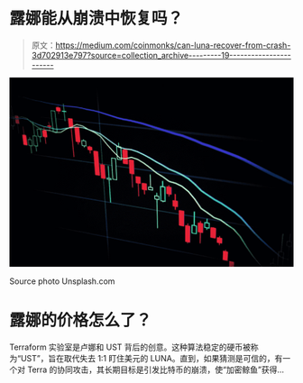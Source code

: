# 露娜能从崩溃中恢复吗？

> 原文：<https://medium.com/coinmonks/can-luna-recover-from-crash-3d702913e797?source=collection_archive---------19----------------------->

![](img/0f56b0b87fa3495a6e645c90894c8e9b.png)

Source photo Unsplash.com

# 露娜的价格怎么了？

Terraform 实验室是卢娜和 UST 背后的创意。这种算法稳定的硬币被称为“UST”，旨在取代失去 1:1 盯住美元的 LUNA。直到，如果猜测是可信的，有一个对 Terra 的协同攻击，其长期目标是引发比特币的崩溃，使“加密鲸鱼”获得…